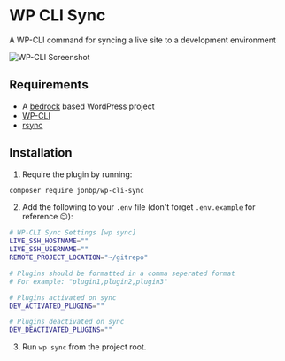 # WP CLI Sync

A WP-CLI command for syncing a live site to a development environment

![WP-CLI Screenshot](https://i.imgur.com/ugUhcuQ.gif)

## Requirements

* A [bedrock](https://github.com/roots/bedrock) based WordPress project
* [WP-CLI](https://github.com/wp-cli/wp-cli)
* [rsync](https://rsync.samba.org)

## Installation

1. Require the plugin by running:

```sh
composer require jonbp/wp-cli-sync
```

2. Add the following to your `.env` file (don't forget `.env.example` for reference 😉):

```sh
# WP-CLI Sync Settings [wp sync]
LIVE_SSH_HOSTNAME=""
LIVE_SSH_USERNAME=""
REMOTE_PROJECT_LOCATION="~/gitrepo"

# Plugins should be formatted in a comma seperated format
# For example: "plugin1,plugin2,plugin3"

# Plugins activated on sync
DEV_ACTIVATED_PLUGINS=""

# Plugins deactivated on sync
DEV_DEACTIVATED_PLUGINS=""
```

3. Run `wp sync` from the project root.
